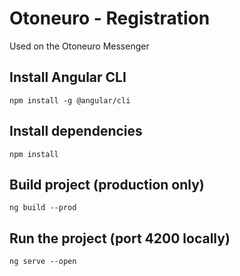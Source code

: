 # Otoneuro - Registration

Used on the Otoneuro Messenger 

## Install Angular CLI
```
npm install -g @angular/cli
```

## Install dependencies
```
npm install
```

## Build project (production only)
```
ng build --prod
```

## Run the project (port 4200 locally)
```
ng serve --open
```
